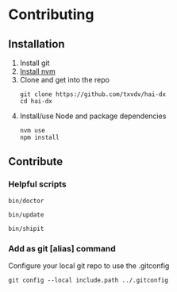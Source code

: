 # Contributing

## Installation

1. Install git
2. [Install nvm](https://github.com/nvm-sh/nvm?tab=readme-ov-file#installing-and-updating)
3. Clone and get into the repo 
   ```
   git clone https://github.com/txvdv/hai-dx
   cd hai-dx
   ```
4. Install/use Node and package dependencies
   ```
   nvm use
   npm install
   ```
   
## Contribute

### Helpful scripts
```shell
bin/doctor
```
```shell
bin/update
```
```shell
bin/shipit
```

### Add as git [alias] command
Configure your local git repo to use the .gitconfig
```shell
git config --local include.path ../.gitconfig
```